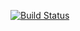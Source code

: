 [![Build Status](https://travis-ci.org/TpLq/lab4me.svg?branch=master)](https://travis-ci.org/TpLq/lab4me)